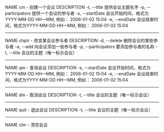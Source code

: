 NAME
  cm - 创建一个会议
DESCRIPTION
  -t, --title
    提供会议主题名字
  -p, --participators
    提供一个会议的参与者
  -s, --startDate
    会议开始时间，格式为YYYY-MM-DD HH—MM,
    例如： 2006-01-02 15:04
  -e, --endDate
    会议结束时间，格式为YYYY-MM-DD HH—MM,
    例如： 2006-01-02 15:04

---------------------------------------------------

NAME
  chptr - 改变某会议参与者
DESCRIPTION
  -d, --delete
    删除会议的某些参与者
  -a, --add
    向会议添加一些参与者
  -p, --participators
    要添加参与者的名称
  -t, --title
    会议的主题（唯一标示会议）

----------------------------------------------------

NAME
  qm - 查询会议
DESCRIPTION
-s, --startDate
  会议开始时间，格式为YYYY-MM-DD HH—MM,
  例如： 2006-01-02 15:04
-e, --endDate
  会议结束时间，格式为YYYY-MM-DD HH—MM,
  例如： 2006-01-02 15:04

  --------------------------------------------------

NAME
  dm - 取消会议
DESCRIPTION
-t, --title
  会议的主题（唯一标示会议）

---------------------------------------------------

NAME
  quit - 退出会议
DESCRIPTION
  -t, --title
    会议的主题（唯一标示会议）

----------------------------------------------------

NAME
  clm - 清空会议
